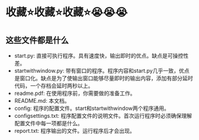 # 收藏⭐收藏⭐收藏⭐😭😭😭

## 这些文件都是什么

- start.py: 直接可执行程序。具有速度快，输出即时的优点。缺点是可操控性差。
- startwithwindow.py: 带有窗口的程序。程序内容和start.py几乎一致，优点是窗口化。缺点是为了使输出窗口能够尽量即时的输出内容，添加有部分延时代码，一个存档会延时两秒以上。
- readme.pdf: 在使用程序前，你需要做的准备工作。
- README.md: 本文档。
- config: 程序的配置文件。start和startwithwindow两个程序通用。
- configsettings.txt: 程序配置文件的说明文件。首次运行程序时必须确保理解配置文件中每一项都是什么。
- report.txt: 程序输出的文件。运行程序后才会出现。
